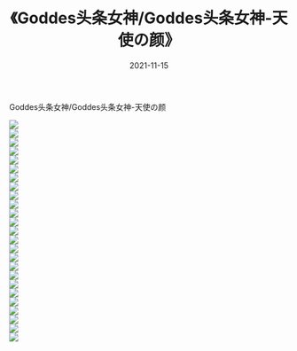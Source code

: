 ﻿---
layout: post
title:  《Goddes头条女神/Goddes头条女神-天使の颜》
date:   2021-11-15
img: http://img.660000.xyz/Sharelink/网络美图/2021/Goddes头条女神/Goddes头条女神-天使の颜/000.jpg
categories: [美女, 清纯, 唯美]
---

Goddes头条女神/Goddes头条女神-天使の颜

 ![](http://img.660000.xyz/Sharelink/网络美图/2021/Goddes头条女神/Goddes头条女神-天使の颜/001.jpg) <br>![](http://img.660000.xyz/Sharelink/网络美图/2021/Goddes头条女神/Goddes头条女神-天使の颜/002.jpg) <br>![](http://img.660000.xyz/Sharelink/网络美图/2021/Goddes头条女神/Goddes头条女神-天使の颜/003.jpg) <br>![](http://img.660000.xyz/Sharelink/网络美图/2021/Goddes头条女神/Goddes头条女神-天使の颜/004.jpg) <br>![](http://img.660000.xyz/Sharelink/网络美图/2021/Goddes头条女神/Goddes头条女神-天使の颜/005.jpg) <br>![](http://img.660000.xyz/Sharelink/网络美图/2021/Goddes头条女神/Goddes头条女神-天使の颜/006.jpg) <br>![](http://img.660000.xyz/Sharelink/网络美图/2021/Goddes头条女神/Goddes头条女神-天使の颜/007.jpg) <br>![](http://img.660000.xyz/Sharelink/网络美图/2021/Goddes头条女神/Goddes头条女神-天使の颜/008.jpg) <br>![](http://img.660000.xyz/Sharelink/网络美图/2021/Goddes头条女神/Goddes头条女神-天使の颜/009.jpg) <br>![](http://img.660000.xyz/Sharelink/网络美图/2021/Goddes头条女神/Goddes头条女神-天使の颜/010.jpg) <br>![](http://img.660000.xyz/Sharelink/网络美图/2021/Goddes头条女神/Goddes头条女神-天使の颜/011.jpg) <br>![](http://img.660000.xyz/Sharelink/网络美图/2021/Goddes头条女神/Goddes头条女神-天使の颜/012.jpg) <br>![](http://img.660000.xyz/Sharelink/网络美图/2021/Goddes头条女神/Goddes头条女神-天使の颜/013.jpg) <br>![](http://img.660000.xyz/Sharelink/网络美图/2021/Goddes头条女神/Goddes头条女神-天使の颜/014.jpg) <br>![](http://img.660000.xyz/Sharelink/网络美图/2021/Goddes头条女神/Goddes头条女神-天使の颜/015.jpg) <br>![](http://img.660000.xyz/Sharelink/网络美图/2021/Goddes头条女神/Goddes头条女神-天使の颜/016.jpg) <br>![](http://img.660000.xyz/Sharelink/网络美图/2021/Goddes头条女神/Goddes头条女神-天使の颜/017.jpg) <br>![](http://img.660000.xyz/Sharelink/网络美图/2021/Goddes头条女神/Goddes头条女神-天使の颜/018.jpg) <br>![](http://img.660000.xyz/Sharelink/网络美图/2021/Goddes头条女神/Goddes头条女神-天使の颜/019.jpg) <br>![](http://img.660000.xyz/Sharelink/网络美图/2021/Goddes头条女神/Goddes头条女神-天使の颜/020.jpg) <br>![](http://img.660000.xyz/Sharelink/网络美图/2021/Goddes头条女神/Goddes头条女神-天使の颜/021.jpg) <br>![](http://img.660000.xyz/Sharelink/网络美图/2021/Goddes头条女神/Goddes头条女神-天使の颜/022.jpg) <br>![](http://img.660000.xyz/Sharelink/网络美图/2021/Goddes头条女神/Goddes头条女神-天使の颜/023.jpg) <br>![](http://img.660000.xyz/Sharelink/网络美图/2021/Goddes头条女神/Goddes头条女神-天使の颜/024.jpg) <br>![](http://img.660000.xyz/Sharelink/网络美图/2021/Goddes头条女神/Goddes头条女神-天使の颜/025.jpg) <br>